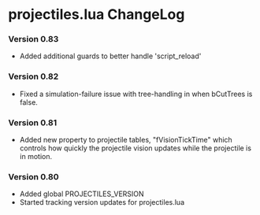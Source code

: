 # projectiles.lua ChangeLog

### Version 0.83
- Added additional guards to better handle 'script_reload' 

### Version 0.82
- Fixed a simulation-failure issue with tree-handling in when bCutTrees is false.

### Version 0.81
- Added new property to projectile tables, "fVisionTickTime" which controls how quickly the projectile vision updates while the projectile is in motion.

### Version 0.80
- Added global PROJECTILES_VERSION
- Started tracking version updates for projectiles.lua